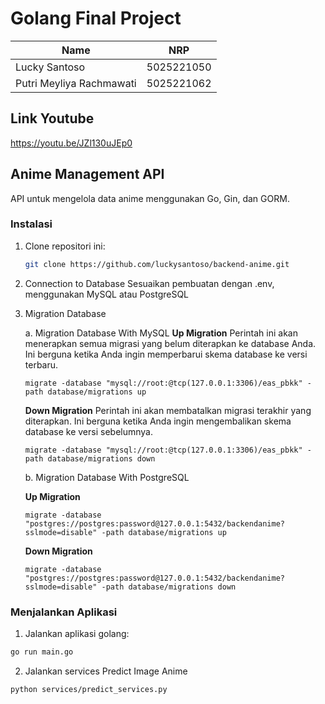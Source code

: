 # Golang Final Project

| Name           | NRP        |
| ---            | ---        |
| Lucky Santoso | 5025221050 |
| Putri Meyliya Rachmawati | 5025221062 |

## Link Youtube
https://youtu.be/JZl130uJEp0 

## Anime Management API
API untuk mengelola data anime menggunakan Go, Gin, dan GORM.

### Instalasi

1. Clone repositori ini:

   ```sh
   git clone https://github.com/luckysantoso/backend-anime.git

   ```

2. Connection to Database
   Sesuaikan pembuatan dengan .env, menggunakan MySQL atau PostgreSQL

3. Migration Database

   a. Migration Database With MySQL
   **Up Migration**
   Perintah ini akan menerapkan semua migrasi yang belum diterapkan ke database Anda. Ini berguna ketika Anda ingin memperbarui skema database ke versi terbaru.

   ```
   migrate -database "mysql://root:@tcp(127.0.0.1:3306)/eas_pbkk" -path database/migrations up
   ```

   **Down Migration**
   Perintah ini akan membatalkan migrasi terakhir yang diterapkan. Ini berguna ketika Anda ingin mengembalikan skema database ke versi sebelumnya.

   ```
   migrate -database "mysql://root:@tcp(127.0.0.1:3306)/eas_pbkk" -path database/migrations down
   ```

   b. Migration Database With PostgreSQL

   **Up Migration**

   ```
   migrate -database "postgres://postgres:password@127.0.0.1:5432/backendanime?sslmode=disable" -path database/migrations up
   ```

   **Down Migration**

   ```
   migrate -database "postgres://postgres:password@127.0.0.1:5432/backendanime?sslmode=disable" -path database/migrations down
   ```

### Menjalankan Aplikasi

1. Jalankan aplikasi golang:

```sh
go run main.go
```

2. Jalankan services Predict Image Anime

```sh
python services/predict_services.py
```
